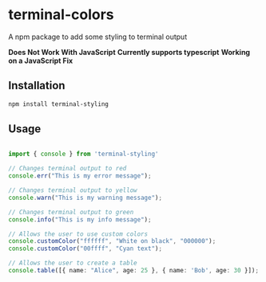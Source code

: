 # terminal-colors

A npm package to add some styling to terminal output

**Does Not Work With JavaScript**
**Currently supports typescript**
**Working on a JavaScript Fix**

## Installation

```sh
npm install terminal-styling
```

## Usage

```typescript

import { console } from 'terminal-styling'

// Changes terminal output to red
console.err("This is my error message");

// Changes terminal output to yellow
console.warn("This is my warning message");

// Changes terminal output to green
console.info("This is my info message");

// Allows the user to use custom colors
console.customColor("ffffff", "White on black", "000000");
console.customColor("00ffff", "Cyan text");

// Allows the user to create a table
console.table([{ name: "Alice", age: 25 }, { name: 'Bob', age: 30 }]);

```